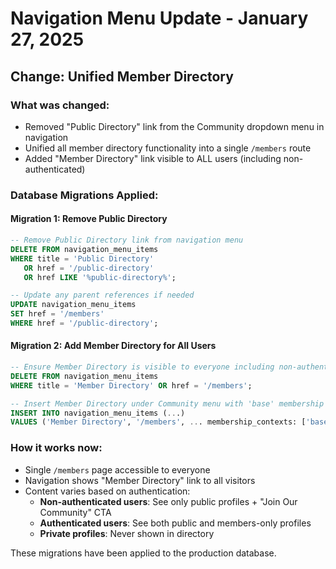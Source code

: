 # Navigation Menu Update - January 27, 2025

## Change: Unified Member Directory

### What was changed:
- Removed "Public Directory" link from the Community dropdown menu in navigation
- Unified all member directory functionality into a single `/members` route
- Added "Member Directory" link visible to ALL users (including non-authenticated)

### Database Migrations Applied:

#### Migration 1: Remove Public Directory
```sql
-- Remove Public Directory link from navigation menu
DELETE FROM navigation_menu_items 
WHERE title = 'Public Directory' 
   OR href = '/public-directory'
   OR href LIKE '%public-directory%';

-- Update any parent references if needed
UPDATE navigation_menu_items 
SET href = '/members'
WHERE href = '/public-directory';
```

#### Migration 2: Add Member Directory for All Users
```sql
-- Ensure Member Directory is visible to everyone including non-authenticated users
DELETE FROM navigation_menu_items 
WHERE title = 'Member Directory' OR href = '/members';

-- Insert Member Directory under Community menu with 'base' membership context
INSERT INTO navigation_menu_items (...)
VALUES ('Member Directory', '/members', ... membership_contexts: ['base'] ...);
```

### How it works now:
- Single `/members` page accessible to everyone
- Navigation shows "Member Directory" link to all visitors
- Content varies based on authentication:
  - **Non-authenticated users**: See only public profiles + "Join Our Community" CTA
  - **Authenticated users**: See both public and members-only profiles
  - **Private profiles**: Never shown in directory

These migrations have been applied to the production database.